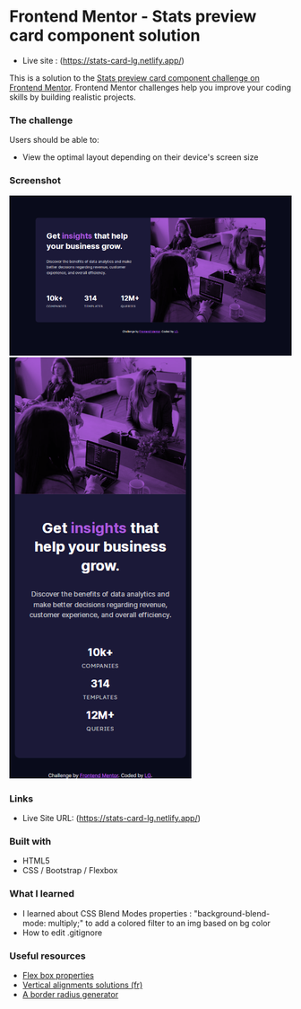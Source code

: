 # Frontend Mentor - Stats preview card component solution

- Live site : (https://stats-card-lg.netlify.app/)


This is a solution to the [Stats preview card component challenge on Frontend Mentor](https://www.frontendmentor.io/challenges/stats-preview-card-component-8JqbgoU62). Frontend Mentor challenges help you improve your coding skills by building realistic projects. 


### The challenge

Users should be able to:

- View the optimal layout depending on their device's screen size

### Screenshot

![](my-designs/desktop.png)
![](my-designs/mobile.png)

### Links

- Live Site URL: (https://stats-card-lg.netlify.app/)


### Built with

- HTML5
- CSS / Bootstrap / Flexbox


### What I learned

- I learned about CSS Blend Modes properties : "background-blend-mode: multiply;" to add a colored filter to an img based on bg color
- How to edit .gitignore


### Useful resources

- [Flex box properties](https://css-tricks.com/snippets/css/a-guide-to-flexbox/) 
- [Vertical alignments solutions (fr)](https://www.alsacreations.com/tuto/lire/1032-Commentcentrerverticalementsurtouslesnavigateurs.htm) 
- [A border radius generator](https://border-radius.com/) 


